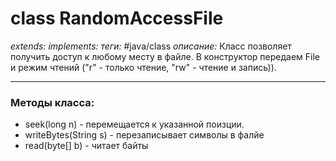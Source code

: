 # class RandomAccessFile
*extends:*
*implements:* 
*теги:* #java/class 
*описание:* Класс позволяет получить доступ к любому месту в файле. В конструктор передаем File и режим чтений ("r" - только чтение, "rw" - чтение и запись)).

---
### Методы класса:
- seek(long n) - перемещается к указанной поизции.
- writeBytes(String s) - перезаписывает символы в фалйе
- read(byte[] b) - читает байты
